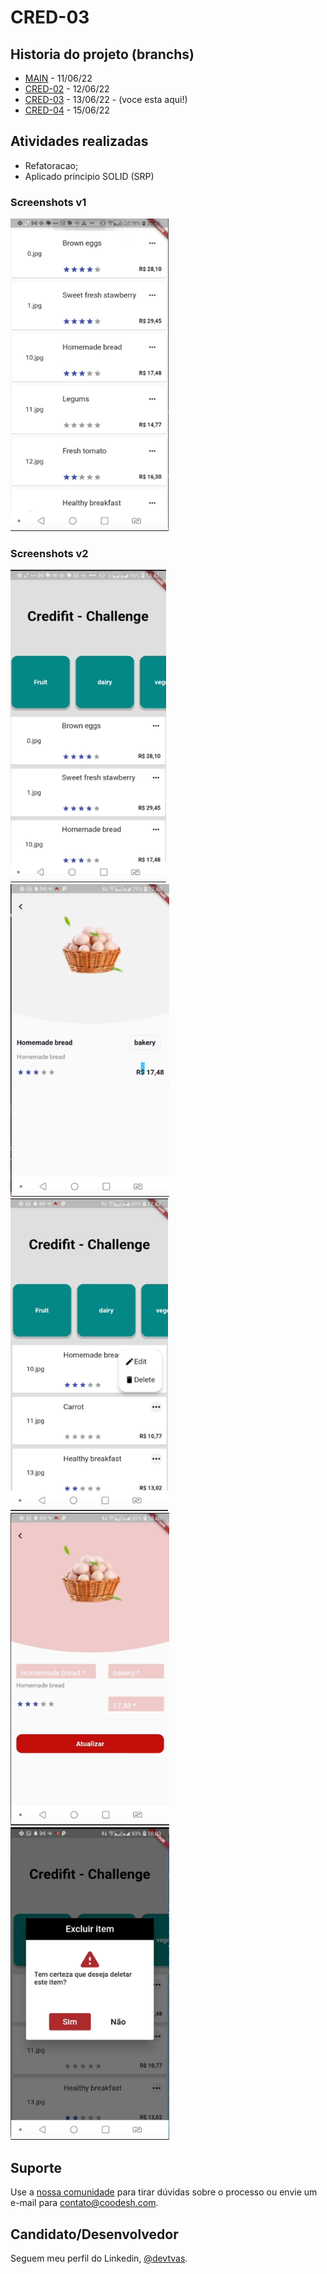 <h1>CRED-03</h2>

## Historia do projeto (branchs)

- [MAIN](https://github.com/devtvas/flutter_challenge_credifit/tree/main) - 11/06/22
- [CRED-02](https://github.com/devtvas/flutter_challenge_credifit/tree/CRED-02) - 12/06/22 
- [CRED-03](https://github.com/devtvas/flutter_challenge_credifit/tree/CRED-03) - 13/06/22 - (voce esta aqui!)
- [CRED-04](https://github.com/devtvas/flutter_challenge_credifit/tree/CRED-04) - 15/06/22


<h2>Atividades realizadas</h2>

* Refatoracao;
* Aplicado principio SOLID (SRP)

### Screenshots v1

<img src="assets/versao1.png" height="500em" /> 

### Screenshots v2
<img src="assets/versao2a.png" height="500em" />
<img src="assets/versao2b.png" height="500em" />
<img src="assets/versao2c.png" height="500em" />
<img src="assets/versao2d.png" height="500em" />
<img src="assets/versao2e.png" height="500em" />

## Suporte

Use a [nossa comunidade](https://coodesh.com/desenvolvedores#community) para tirar dúvidas sobre o processo ou envie um e-mail para contato@coodesh.com.
## Candidato/Desenvolvedor

Seguem meu perfil do Linkedin, [@devtvas](https://www.linkedin.com/in/devtvas/).
